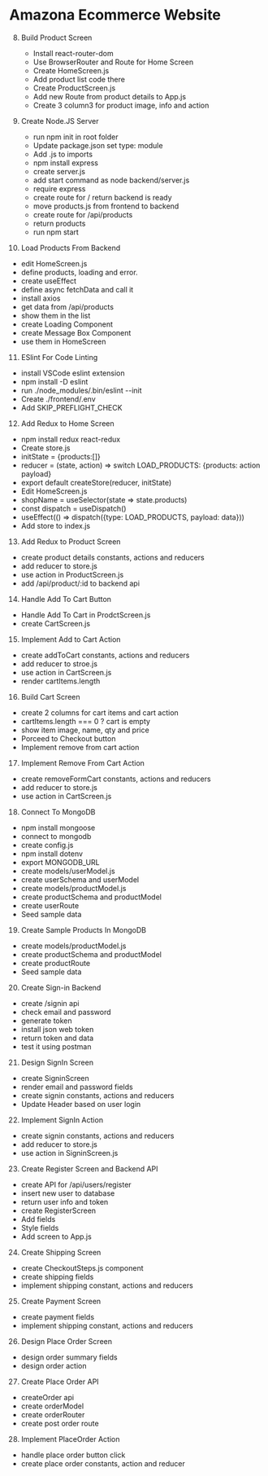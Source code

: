 # Amazona Ecommerce Website

8. Build Product Screen
   - Install react-router-dom
   - Use BrowserRouter and Route for Home Screen
   - Create HomeScreen.js
   - Add product list code there
   - Create ProductScreen.js
   - Add new Route from product details to App.js
   - Create 3 column3 for product image, info and action

9. Create Node.JS Server
   - run npm init in root folder
   - Update package.json set type: module
   - Add .js to imports
   - npm install express
   - create server.js
   - add start command as node backend/server.js
   - require express
   - create route for / return backend is ready
   - move products.js from frontend to backend
   - create route for /api/products
   - return products
   - run npm start

10. Load Products From Backend
   - edit HomeScreen.js
   - define products, loading and error.
   - create useEffect
   - define async fetchData and call it
   - install axios
   - get data from /api/products
   - show them in the list
   - create Loading Component
   - create Message Box Component
   - use them in HomeScreen

11. ESlint For Code Linting
   - install VSCode eslint extension
   - npm install -D eslint
   - run ./node_modules/.bin/eslint --init
   - Create ./frontend/.env
   - Add SKIP_PREFLIGHT_CHECK     

12. Add Redux to Home Screen
   - npm install redux react-redux
   - Create store.js
   - initState = {products:[]}
   - reducer = (state, action) => switch LOAD_PRODUCTS: {products: action payload}   
   - export default createStore(reducer, initState)
   - Edit HomeScreen.js
   - shopName = useSelector(state => state.products)
   - const dispatch = useDispatch()
   - useEffect(() => dispatch({type: LOAD_PRODUCTS, payload: data}))
   - Add store to index.js     

13. Add Redux to Product Screen
   - create product details constants, actions and reducers
   - add reducer to store.js
   - use action in ProductScreen.js
   - add /api/product/:id to backend api   

14. Handle Add To Cart Button
   - Handle Add To Cart in ProdctScreen.js
   - create CartScreen.js

15. Implement Add to Cart Action
   - create addToCart constants, actions and reducers
   - add reducer to stroe.js
   - use action in CartScreen.js
   - render cartItems.length

16. Build Cart Screen
   - create 2 columns for cart items and cart action
   - cartItems.length === 0 ? cart is empty
   - show item image, name, qty and price
   - Porceed to Checkout button
   - Implement remove from cart action

17. Implement Remove From Cart Action
   - create removeFormCart constants, actions and reducers
   - add reducer to store.js
   - use action in CartScreen.js

18. Connect To MongoDB
   - npm install mongoose
   - connect to mongodb
   - create config.js
   - npm install dotenv
   - export MONGODB_URL
   - create models/userModel.js
   - create userSchema and userModel
   - create models/productModel.js
   - create productSchema and productModel
   - create userRoute
   - Seed sample data
   
19. Create Sample Products In MongoDB
   - create models/productModel.js
   - create productSchema and productModel
   - create productRoute
   - Seed sample data

20. Create Sign-in Backend
   - create /signin api
   - check email and password
   - generate token
   - install json web token
   - return token and data
   - test it using postman

21. Design SignIn Screen
   - create SigninScreen
   - render email and password fields
   - create signin constants, actions and reducers
   - Update Header based on user login

22. Implement SignIn Action
   - create signin constants, actions and reducers
   - add reducer to store.js
   - use action in SigninScreen.js

23. Create Register Screen and Backend API
   - create API for /api/users/register
   - insert new user to database
   - return user info and token
   - create RegisterScreen
   - Add fields
   - Style fields
   - Add screen to App.js

24. Create Shipping Screen
   - create CheckoutSteps.js component
   - create shipping fields
   - implement shipping constant, actions and reducers

25. Create Payment Screen
   - create payment fields
   - implement shipping constant, actions and reducers

26. Design Place Order Screen
   - design order summary fields
   - design order action

27. Create Place Order API
   - createOrder api
   - create orderModel
   - create orderRouter
   - create post order route

28. Implement PlaceOrder Action
   - handle place order button click
   - create place order constants, action and reducer



















   

                         